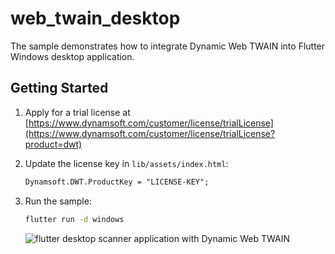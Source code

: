 # web_twain_desktop

The sample demonstrates how to integrate Dynamic Web TWAIN into Flutter Windows desktop application.

## Getting Started
1. Apply for a trial license at [https://www.dynamsoft.com/customer/license/trialLicense](https://www.dynamsoft.com/customer/license/trialLicense?product=dwt)
2. Update the license key in `lib/assets/index.html`:
    ```html
    Dynamsoft.DWT.ProductKey = "LICENSE-KEY";
    ```
3. Run the sample:
    ```bash
    flutter run -d windows
    ```

    ![flutter desktop scanner application with Dynamic Web TWAIN](https://www.dynamsoft.com/codepool/img/2023/03/web-twain-desktop-scanner.png)